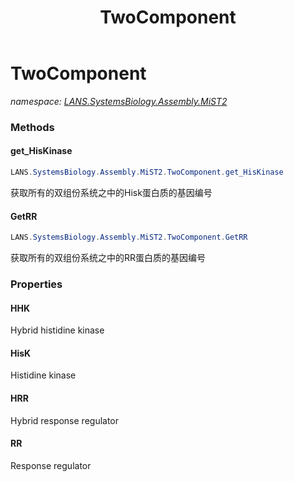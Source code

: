 ﻿---
title: TwoComponent
---

# TwoComponent
_namespace: [LANS.SystemsBiology.Assembly.MiST2](N-LANS.SystemsBiology.Assembly.MiST2.html)_





### Methods

#### get_HisKinase
```csharp
LANS.SystemsBiology.Assembly.MiST2.TwoComponent.get_HisKinase
```
获取所有的双组份系统之中的Hisk蛋白质的基因编号

#### GetRR
```csharp
LANS.SystemsBiology.Assembly.MiST2.TwoComponent.GetRR
```
获取所有的双组份系统之中的RR蛋白质的基因编号


### Properties

#### HHK
Hybrid histidine kinase
#### HisK
Histidine kinase
#### HRR
Hybrid response regulator
#### RR
Response regulator
